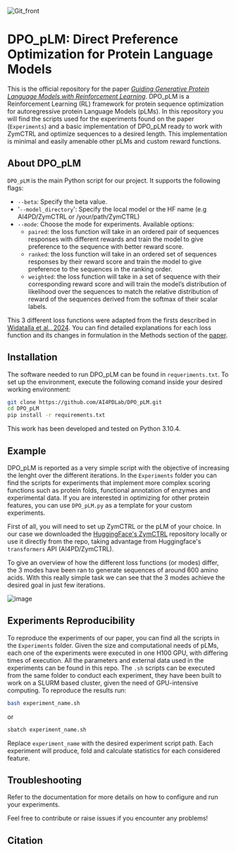 ![Git_front](https://github.com/user-attachments/assets/43fb4f1c-471f-4178-a1e5-e323ef36f533)

# DPO_pLM: Direct Preference Optimization for Protein Language Models

This is the official repository for the paper [*Guiding Generative Protein Language Models with Reinforcement Learning*](). DPO_pLM is a Reinforcement Learning (RL) framework for protein sequence optimization for autoregressive protein Language Models (pLMs). In this repository you will find the scripts used for the experiments found on the paper (`Experiments`) and a basic implementation of DPO_pLM ready to work with ZymCTRL and optimize sequences to a desired length. This implementation is minimal and easily amenable other pLMs and custom reward functions. 

## About DPO_pLM

`DPO_pLM` is the main Python script for our project. It supports the following flags:

- `--beta`: Specify the beta value.
- '`--model_directory`': Specify the local model or the HF name (e.g AI4PD/ZymCTRL or /your/path/ZymCTRL)
- `--mode`: Choose the mode for experiments. Available options:
  - `paired`: the loss function will take in an ordered pair of sequences responses with different rewards and train the model to give preference to the sequence with better reward score. 
  - `ranked`: the loss function will take in an ordered set of sequences responses by their reward score and train the model to give preference to the sequences in the ranking order.
  - `weighted`: the loss function will take in a set of sequence with their corresponding reward score and will train the model’s distribution of likelihood over the sequences to match the relative distribution of reward of the sequences derived from the softmax of their scalar labels.

This 3 different loss functions were adapted from the firsts described in [Widatalla et al., 2024](https://www.biorxiv.org/content/10.1101/2024.05.20.595026v1.abstract). You can find detailed explanations for each loss function and its changes in formulation in the Methods section of the [paper](). 

## Installation

The software needed to run DPO_pLM can be found in `requeriments.txt`. To set up the environment, execute the following comand inside your desired working environment:

```bash
git clone https://github.com/AI4PDLab/DPO_pLM.git
cd DPO_pLM
pip install -r requirements.txt
```
This work has been developed and tested on Python 3.10.4.

## Example 

DPO_pLM is reported as a very simple script with the objective of increasing the lenght over the different iterations. In the `Experiments` folder you can find the scripts for experiments that implement more complex scoring functions such as protein folds, functional annotation of enzymes and experimental data. If you are interested in optimizing for other protein features, you can use `DPO_pLM.py` as a template for your custom experiments.

First of all, you will need to set up ZymCTRL or the pLM of your choice. In our case we downloaded the [HuggingFace's ZymCTRL](https://huggingface.co/AI4PD/ZymCTRL) repository locally or use it directly from the repo, taking advantage from Huggingface's `transformers` API (AI4PD/ZymCTRL). 

To give an overview of how the different loss functions (or modes) differ, the 3 modes have been ran to generate sequences of around 600 amino acids. With this really simple task we can see that the 3 modes achieve the desired goal in just few iterations.

![image](https://github.com/user-attachments/assets/b408b256-0697-45b2-a396-2312f87f1ed8)


## Experiments Reproducibility

To reproduce the experiments of our paper, you can find all the scripts in the `Experiments` folder. Given the size and computational needs of pLMs, each one of the experiments were executed in one H100 GPU, with differing times of execution. All the parameters and external data used in the experiments can be found in this repo. The `.sh` scripts can be executed from the same folder to conduct each experiment, they have been built to work on a SLURM based cluster, given the need of GPU-intensive computing. To reproduce the results run: 

```bash
bash experiment_name.sh
```
or 
```bash 
sbatch experiment_name.sh
```
Replace `experiment_name` with the desired experiment script path. Each experiment will produce, fold and calculate statistics for each considered feature.

## Troubleshooting

Refer to the documentation for more details on how to configure and run your experiments.

Feel free to contribute or raise issues if you encounter any problems!

## Citation

